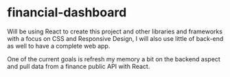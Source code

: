 # financial-dashboard
Will be using React to create this project and other libraries and frameworks with a focus on CSS and Responsive Design, I will also use little of back-end as well to have a complete web app.

One of the current goals is refresh my memory a bit on the backend aspect and pull data from a finance public API with React.
